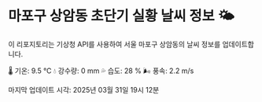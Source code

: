 
# 마포구 상암동 초단기 실황 날씨 정보 🌤️

이 리포지토리는 기상청 API를 사용하여 서울 마포구 상암동의 날씨 정보를 업데이트합니다. 

🌡️ 기온: 9.5 ℃
💧 강수량: 0 mm
💦 습도: 28 %
🌬️ 풍속: 2.2 m/s

마지막 업데이트 시각: 2025년 03월 31일 19시 12분    
